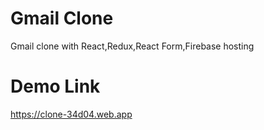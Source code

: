 # Gmail Clone

Gmail clone with React,Redux,React Form,Firebase hosting

# Demo Link

https://clone-34d04.web.app     